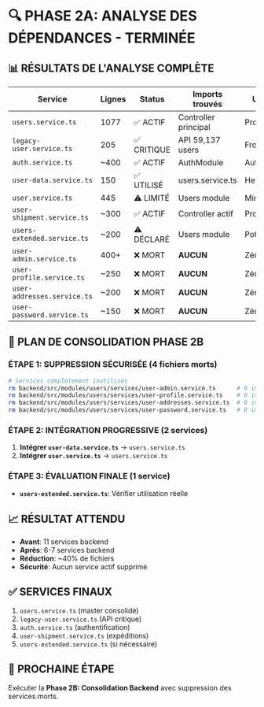 # 🔍 PHASE 2A: ANALYSE DES DÉPENDANCES - TERMINÉE

## 📊 RÉSULTATS DE L'ANALYSE COMPLÈTE

| Service | Lignes | Status | Imports trouvés | Utilisation | Action |
|---------|--------|--------|-----------------|-------------|---------|
| `users.service.ts` | 1077 | ✅ ACTIF | Controller principal | Production | **CONSERVER** |
| `legacy-user.service.ts` | 205 | ✅ CRITIQUE | API 59,137 users | Frontend | **CONSERVER** |
| `auth.service.ts` | ~400 | ✅ ACTIF | AuthModule | Authentication | **CONSERVER** |
| `user-data.service.ts` | 150 | ✅ UTILISÉ | users.service.ts | Helper | **INTÉGRER** |
| `user.service.ts` | 445 | ⚠️ LIMITÉ | Users module | Minimal | **INTÉGRER** |
| `user-shipment.service.ts` | ~300 | ✅ ACTIF | Controller actif | Production | **CONSERVER** |
| `users-extended.service.ts` | ~200 | ⚠️ DÉCLARÉ | Users module | Potentiel | **ÉVALUER** |
| `user-admin.service.ts` | 400+ | ❌ MORT | **AUCUN** | Zéro | **SUPPRIMER** |
| `user-profile.service.ts` | ~250 | ❌ MORT | **AUCUN** | Zéro | **SUPPRIMER** |
| `user-addresses.service.ts` | ~200 | ❌ MORT | **AUCUN** | Zéro | **SUPPRIMER** |
| `user-password.service.ts` | ~150 | ❌ MORT | **AUCUN** | Zéro | **SUPPRIMER** |

## 🎯 PLAN DE CONSOLIDATION PHASE 2B

### ÉTAPE 1: SUPPRESSION SÉCURISÉE (4 fichiers morts)
```bash
# Services complètement inutilisés
rm backend/src/modules/users/services/user-admin.service.ts      # 0 imports
rm backend/src/modules/users/services/user-profile.service.ts    # 0 imports  
rm backend/src/modules/users/services/user-addresses.service.ts  # 0 imports
rm backend/src/modules/users/services/user-password.service.ts   # 0 imports
```

### ÉTAPE 2: INTÉGRATION PROGRESSIVE (2 services)
1. **Intégrer `user-data.service.ts`** → `users.service.ts`
2. **Intégrer `user.service.ts`** → `users.service.ts` 

### ÉTAPE 3: ÉVALUATION FINALE (1 service)
- **`users-extended.service.ts`**: Vérifier utilisation réelle

## 📈 RÉSULTAT ATTENDU
- **Avant**: 11 services backend
- **Après**: 6-7 services backend  
- **Réduction**: ~40% de fichiers
- **Sécurité**: Aucun service actif supprimé

## ✅ SERVICES FINAUX
1. `users.service.ts` (master consolidé)
2. `legacy-user.service.ts` (API critique) 
3. `auth.service.ts` (authentification)
4. `user-shipment.service.ts` (expéditions)
5. `users-extended.service.ts` (si nécessaire)

## 🚀 PROCHAINE ÉTAPE
Exécuter la **Phase 2B: Consolidation Backend** avec suppression des services morts.
